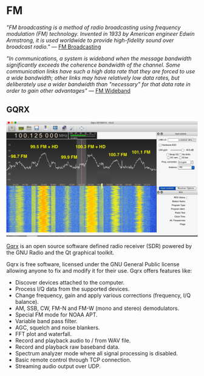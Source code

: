 # FM

_"FM broadcasting is a method of radio broadcasting using frequency modulation (FM) technology. Invented in 1933 by American engineer Edwin Armstrong, it is used worldwide to provide high-fidelity sound over broadcast radio."_ — [FM Broadcasting](https://en.wikipedia.org/wiki/FM_broadcasting)

_"In communications, a system is wideband when the message bandwidth significantly exceeds the coherence bandwidth of the channel. Some communication links have such a high data rate that they are forced to use a wide bandwidth; other links may have relatively low data rates, but deliberately use a wider bandwidth than "necessary" for that data rate in order to gain other advantages"_ — [FM Wideband](https://en.wikipedia.org/wiki/Wideband)

## GQRX

![gqrx](/images/gqrx_fm.png)

[Gqrx](http://gqrx.dk/) is an open source software defined radio receiver (SDR) powered by the GNU Radio and the Qt graphical toolkit.

Gqrx is free software, licensed under the GNU General Public license allowing anyone to fix and modify it for their use. Gqrx offers features like:

 * Discover devices attached to the computer.
 * Process I/Q data from the supported devices.
 * Change frequency, gain and apply various corrections (frequency, I/Q balance).
 * AM, SSB, CW, FM-N and FM-W (mono and stereo) demodulators.
 * Special FM mode for NOAA APT.
 * Variable band pass filter.
 * AGC, squelch and noise blankers.
 * FFT plot and waterfall.
 * Record and playback audio to / from WAV file.
 * Record and playback raw baseband data.
 * Spectrum analyzer mode where all signal processing is disabled.
 * Basic remote control through TCP connection.
 * Streaming audio output over UDP.
